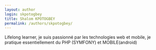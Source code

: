 ```yaml
---
layout: author
login: skpotogbey
title: Shalom KPOTOGBEY
permalink: /authors/skpotogbey/
---
```

Lifelong learner, je suis passionné par les technologies web et mobile, je pratique essentiellement du PHP (SYMFONY) et MOBILE(android)
